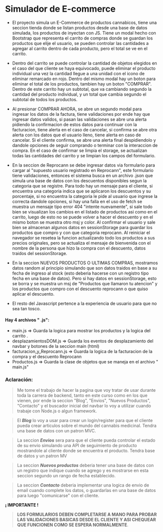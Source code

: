 
# Simulador de E-commerce 

- El proyecto simula un E-Commerce de productos cannabicos, tiene una seccion tienda donde se listan productos desde una base de datos simulada, los productos de inyectan con JS. Tiene un modal hecho con Bootstrap que representa el carrito de compras donde se guardan los productos que elije el usuario, se pueden controlar las cantidades a agregar al carrito dentro de cada producto, pero el total se ve en el carrito. 

- Dentro del carrito se puede controlar la cantidad de objetos elegidos en el caso del que cliente se haya equivocado, puede eliminar el producto individual una vez la cantidad llegue a una unidad con el icono de eliminar remarcado en rojo. Dentro del mismo modal hay un boton para eliminar el total de los productos, tambien hay un boton "COMPRAR". Dentro de este carrito hay un subtotal, que va cambiando segundo la cantidad del producto individual, y un total que cambia segundo el subtotal de todos los productos.

- Al presionar COMPRAR AHORA, se abre un segundo modal para ingresar los datos de la factura, tiene validaciones por ende hay que ingresar datos validos, si pasan las validaciones se abre una alerta pidiendo la confirmacion de estos datos para continuar con la facturacion, tiene alerta en el caso de cancelar, si confirma se abre otra alerta con los datos que el usuario lleno, tiene alerta en caso de cancelar. Si el cliente confirma, se abre una alerta final despidiendolo y dandole opciones de seguir comprando o terminar con la interaccion de compra. En el caso de confirmar se limpia el storage, se actualizan todas las cantidades del carrito y se limpian los campos del formulario.

- En la seccion de Reprocann se debe ingresar datos via formulario para cargar al "supuesto usuario registrado en Reprocann", este formulario tiene validaciones, entonces el sistema busca en un archivo .json que simula una base de datos con los descuentos disponibles segun la categoria que se registre. Para todo hay un mensaje para el cliente, si encuentra una categoria indica que se aplicaron los descuentos y su porcentaje, si no encuentra la categoria le pide al usuario que ingrese la correcta dandole opciones, si hay una falla en el uso de fetch se muestra un mensaje tipo error 404 "intente nuevamente", si sale todo bien se visualizan los cambios en el listado de productos asi como en el carrito, luego de esto no se puede volver a hacer el descuento y en el mismo boton se muestra otro msj y color. Al confirmar el usuario y sale bien se almacenan algunos datos en sessionStorage para guardar los productos que compro y con que categoria reprocann. Al reiniciar el navegador se resetea la funcion actualizando todo los productos a sus precios originales, pero se actualiza el mensaje de bienvenida con el nombre de la persona que hizo la compra con el descuento, datos traidos del sessionStorage.

- En la seccion NUEVOS PRODUCTOS O ULTIMAS COMPRAS, mostramos datos random al principio simulando que son datos traidos en base a su fecha de ingreso al stock (esto deberia hacerse con un registro tipo fecha en una base de datos). Pero si hay datos en sessionStorage, esto se borra y se muestra un msj de "Productos que llamaron tu atencion" y los productos que compro con el descuento reprocann o que quiso aplicar el descuento.


- El resto del Javascript pertence a la experiencia de usuario para que no sea tan tosco. 



#### Hay 4 archivos " .js":

- main.js =>  Guarda la logica para mostrar los productos y la logica del carrito .
- desplazamientosDOM.js =>  Guarda los eventos de desplazamiento del navbar y botones de la seccion main (html)
- facturacion_y_Reprocann.js =>  Guarda la logica de la facturacion de la compra y el descuento Reprocann
- Productos.js =>  Guarda la clase de objetos que se maneja en el archivo " main.js"






### Aclaración:


>Me tome el trabajo de hacer la pagina que voy tratar de usar durante toda la carrera de backend, tanto en este curso como en los que vienen, por ende la seccion "Blog", "Envios", "Nuevos Productos", "Contacto" y el buscador inicial del navbar lo voy a utilizar cuando trabaje con Node.js o algun framework.



> El **_Blog_** lo voy a usar para crear un login/register para que el cliente pueda crear articulos sobre el mundo del cannabis medicinal. Tendra una base de datos con un patron MVC.

> La seccion **_Envios_** sera para que el cliente pueda controlar el estado de su envio simulando una API de seguimiento de producto mostrandole al cliente donde se encuentra el producto. Tendra base de datos y un patron MV

> La seccion **_Nuevos productos_** deberia tener una base de datos con un registro que indique cuando se agrego y es mostrarse en esta seccion segundo un rango de fecha establecido.

> La seccion **_Contacto_** deberia implementar una logica de envio de email cuando complete los datos, o guardarlas en una base de datos para luego "comunicarse" con el cliente.



**¡ IMPORTANTE !** 

> **LOS FORMULARIOS DEBEN COMPLETARSE A MANO PARA PROBAR LAS VALIDACIONES BASICAS DESDE EL CLIENTE Y ASI CHEQUEAR QUE FUNCIONEN COMO SE ESPERA NORMALMENTE**.